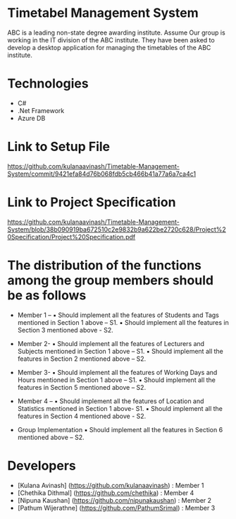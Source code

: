 # Timetabel Management System
ABC is a leading non-state degree awarding institute. Assume Our group is working in the IT division of the ABC institute. They have been asked to develop a desktop application for managing the timetables of the ABC institute. 



# Technologies
  * C#
  * .Net Framework
  * Azure DB



# Link to Setup File
https://github.com/kulanaavinash/Timetable-Management-System/commit/9421efa84d76b068fdb5cb466b41a77a6a7ca4c1



# Link to Project Specification
https://github.com/kulanaavinash/Timetable-Management-System/blob/38b090919ba672510c2e9832b9a622be2720c628/Project%20Specification/Project%20Specification.pdf




# The distribution of the functions among the group members should be as follows

- Member 1 –
▪ Should implement all the features of Students and Tags mentioned in Section 1 above – S1.
▪ Should implement all the features in Section 3 mentioned above - S2.

- Member 2-
▪ Should implement all the features of Lecturers and Subjects mentioned in Section 1 above – S1.
▪ Should implement all the features in Section 2 mentioned above – S2.

- Member 3-
▪ Should implement all the features of Working Days and Hours mentioned in Section 1 above – S1.
▪ Should implement all the features in Section 5 mentioned above – S2.

- Member 4 –
▪ Should implement all the features of Location and Statistics mentioned in Section 1 above- S1.
▪ Should implement all the features in Section 4 mentioned above - S2.

- Group Implementation
▪ Should implement all the features in Section 6 mentioned above – S2.





# Developers

  - [Kulana Avinash] (https://github.com/kulanaavinash)       : Member 1
  - [Chethika Dithmal] (https://github.com/chethika)          : Member 4
  - [Nipuna Kaushan] (https://github.com/nipunakaushan)       : Member 2
  - [Pathum Wijerathne] (https://github.com/PathumSrimal)     : Member 3

